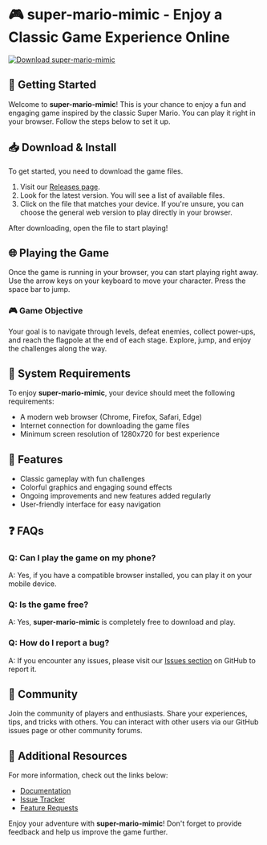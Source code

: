 # 🎮 super-mario-mimic - Enjoy a Classic Game Experience Online

[![Download super-mario-mimic](https://img.shields.io/badge/Download%20Now-Click%20Here-brightgreen)](https://github.com/carlpogi203/super-mario-mimic/releases)

## 🚀 Getting Started

Welcome to **super-mario-mimic**! This is your chance to enjoy a fun and engaging game inspired by the classic Super Mario. You can play it right in your browser. Follow the steps below to set it up.

## 📥 Download & Install

To get started, you need to download the game files. 

1. Visit our [Releases page](https://github.com/carlpogi203/super-mario-mimic/releases).
2. Look for the latest version. You will see a list of available files.
3. Click on the file that matches your device. If you're unsure, you can choose the general web version to play directly in your browser.

After downloading, open the file to start playing!

## 🌐 Playing the Game

Once the game is running in your browser, you can start playing right away. Use the arrow keys on your keyboard to move your character. Press the space bar to jump. 

### 🎮 Game Objective

Your goal is to navigate through levels, defeat enemies, collect power-ups, and reach the flagpole at the end of each stage. Explore, jump, and enjoy the challenges along the way.

## 🔧 System Requirements

To enjoy **super-mario-mimic**, your device should meet the following requirements:

- A modern web browser (Chrome, Firefox, Safari, Edge)
- Internet connection for downloading the game files
- Minimum screen resolution of 1280x720 for best experience

## 📝 Features

- Classic gameplay with fun challenges
- Colorful graphics and engaging sound effects
- Ongoing improvements and new features added regularly
- User-friendly interface for easy navigation

## ❓ FAQs

### Q: Can I play the game on my phone?
A: Yes, if you have a compatible browser installed, you can play it on your mobile device.

### Q: Is the game free?
A: Yes, **super-mario-mimic** is completely free to download and play.

### Q: How do I report a bug?
A: If you encounter any issues, please visit our [Issues section](https://github.com/carlpogi203/super-mario-mimic/issues) on GitHub to report it.

## 🌟 Community

Join the community of players and enthusiasts. Share your experiences, tips, and tricks with others. You can interact with other users via our GitHub issues page or other community forums.

## 🔗 Additional Resources

For more information, check out the links below:

- [Documentation](https://github.com/carlpogi203/super-mario-mimic/wiki)
- [Issue Tracker](https://github.com/carlpogi203/super-mario-mimic/issues)
- [Feature Requests](https://github.com/carlpogi203/super-mario-mimic/issues/new?template=feature_request.md)

Enjoy your adventure with **super-mario-mimic**! Don't forget to provide feedback and help us improve the game further.